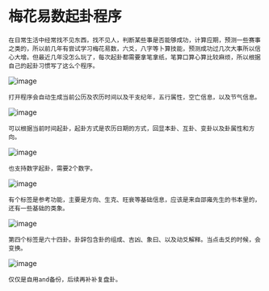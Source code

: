 # 梅花易数起卦程序
	在日常生活中经常找不见东西，找不见人，判断某些事是否能够成功，计算应期，预测一些赛事之类的，所以前几年有尝试学习梅花易数，六爻，八字等卜算技能，预测成功过几次大事所以信心大增。但最近几年没怎么玩了，每次起卦都需要拿笔拿纸，笔算口算心算比较麻烦，所以根据自己的起卦习惯写了这么个程序。
![image](https://raw.githubusercontent.com/xiaoy-sec/MeihuaYISHU/main/1.png)

	打开程序会自动生成当前公历及农历时间以及干支纪年，五行属性，空亡信息，以及节气信息。
![image](https://raw.githubusercontent.com/xiaoy-sec/MeihuaYISHU/main/2.png)

	可以根据当前时间起卦，起卦方式是农历日期的方式，回显本卦、互卦、变卦以及卦属性和方向。
![image](https://raw.githubusercontent.com/xiaoy-sec/MeihuaYISHU/main/3.png)

	也支持数字起卦，需要2个数字。
![image](https://raw.githubusercontent.com/xiaoy-sec/MeihuaYISHU/main/4.png)

	有个标签是参考功能，主要是方向、生克、旺衰等基础信息，应该是来自邵雍先生的书本里的，还有一些基础的类象。
![image](https://raw.githubusercontent.com/xiaoy-sec/MeihuaYISHU/main/5.png)

	第四个标签是六十四卦。卦辞包含卦的组成、吉凶、象曰、以及动爻解释。当点击爻的时候，会变换。
![image](https://raw.githubusercontent.com/xiaoy-sec/MeihuaYISHU/main/6.png)

	仅仅是自用and备份，后续再补补复盘卦。